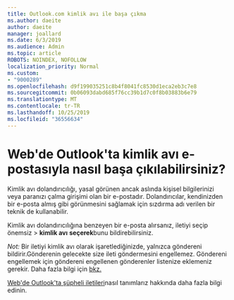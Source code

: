 ```yaml
---
title: Outlook.com kimlik avı ile başa çıkma
ms.author: daeite
author: daeite
manager: joallard
ms.date: 6/3/2019
ms.audience: Admin
ms.topic: article
ROBOTS: NOINDEX, NOFOLLOW
localization_priority: Normal
ms.custom:
- "9000289"
ms.openlocfilehash: d9f199035251c8b4f8041fc8530d1eca2eb3c7e8
ms.sourcegitcommit: 0b06093dabd685f76cc39b1d7c0f8b03883b6e79
ms.translationtype: MT
ms.contentlocale: tr-TR
ms.lasthandoff: 10/25/2019
ms.locfileid: "36556634"
---
```

# <a name="how-to-deal-with-a-phishing-email-in-outlook-on-the-web"></a>Web'de Outlook'ta kimlik avı e-postasıyla nasıl başa çıkılabilirsiniz?

Kimlik avı dolandırıcılığı, yasal görünen ancak aslında kişisel bilgilerinizi veya paranızı çalma girişimi olan bir e-postadır. Dolandırıcılar, kendinizden bir e-posta almış gibi görünmesini sağlamak için sızdırma adı verilen bir teknik de kullanabilir.

Kimlik avı dolandırıcılığına benzeyen bir e-posta alırsanız, iletiyi seçip önemsiz > **kimlik avı** **seçerek**bunu bildirebilirsiniz.

*Not:* Bir iletiyi kimlik avı olarak işaretlediğinizde, yalnızca göndereni bildirir.Gönderenin gelecekte size ileti göndermesini engellemez. Göndereni engellemek için göndereni engellenen gönderenler listenize eklemeniz gerekir. Daha fazla bilgi için [bkz.](https://support.office.com/article/9bf812d4-6995-4d19-901a-76d6e26939b0)

[Web'de Outlook'ta şüpheli iletileri](https://support.office.com/article/3d44102b-6ce3-4f7c-a359-b623bec82206)nasıl tanımlarız hakkında daha fazla bilgi edinin.